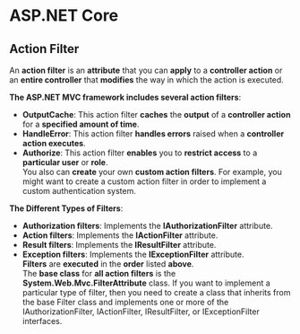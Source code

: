 # ASP.NET Core

## Action Filter

An **action filter** is an **attribute** that you can **apply** to a **controller action** or an **entire controller** that **modifies** the way in which the action is executed.  

**The ASP.NET MVC framework includes several action filters**:  
  - **OutputCache**: This action filter **caches** the **output** of a **controller action** for a **specified amount of time**.  
  - **HandleError**: This action filter **handles errors** raised when a **controller action executes**.  
  - **Authorize**: This action filter **enables** you to **restrict access** to a **particular user** or **role**.  
You also can **create** your own **custom action filters**. For example, you might want to create a custom action filter in order to implement a custom authentication system.  

**The Different Types of Filters**:  
  - **Authorization filters**: Implements the **IAuthorizationFilter** attribute.
  - **Action filters**: Implements the **IActionFilter** attribute.
  - **Result filters**: Implements the **IResultFilter** attribute.
  - **Exception filters**: Implements the **IExceptionFilter** attribute.  
**Filters** are **executed** in the **order** listed **above**.  
The **base class** for **all action filters** is the **System.Web.Mvc.FilterAttribute** class. If you want to implement a particular type of filter, then you need to create a class that inherits from the base Filter class and implements one or more of the IAuthorizationFilter, IActionFilter, IResultFilter, or IExceptionFilter interfaces.
